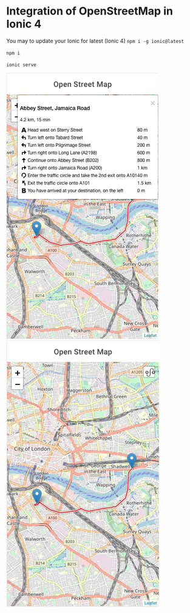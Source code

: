# Integration of OpenStreetMap in Ionic 4

You may to update your Ionic for latest (Ionic 4)
`npm i -g ionic@latest`

`npm i`

`ionic serve`

<img src='./screenshots/1.png'>
<img src='./screenshots/2.png'>